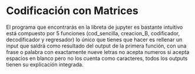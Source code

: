 # Codificación con Matrices
El programa que encontrarás en la libreta de jupyter es bastante intuitivo está compuesto por 5 funciones (cod_sencilla, creacion_B, codificador, decodificador y regresador) lo único que tienes que hacer es rellenar un input que saldrá como resultado del output de la primera función, con una frase o palabra con exactamente nueve letras no acepta numeros si acepta espacios en blanco pero no los cuenta como caracteres, todos los outputs tienen su explicación integrada.
